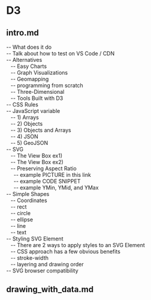 # D3
## intro.md
-- What does it do  <br/>
-- Talk about how to test on VS Code / CDN  <br/>
-- Alternatives  <br/>
&nbsp;&nbsp; -- Easy Charts <br/>
&nbsp;&nbsp; -- Graph Visualizations  <br/>
&nbsp;&nbsp; -- Geomapping  <br/>
&nbsp;&nbsp; -- programming from scratch  <br/>
&nbsp;&nbsp; -- Three-Dimensional  <br/>
&nbsp;&nbsp; -- Tools Built with D3  <br/>
-- CSS Rules  <br/>
-- JavaScript variable  <br/>
&nbsp;&nbsp; -- 1) Arrays  <br/>
&nbsp;&nbsp; -- 2) Objects  <br/>
&nbsp;&nbsp; -- 3) Objects and Arrays  <br/>
&nbsp;&nbsp; -- 4) JSON  <br/>
&nbsp;&nbsp; -- 5) GeoJSON  <br/>
-- SVG  <br/>
&nbsp;&nbsp; -- The View Box ex1) <br/>
&nbsp;&nbsp; -- The View Box ex2) <br/>
&nbsp;&nbsp; -- Preserving Aspect Ratio <br/>
&nbsp;&nbsp;&nbsp;&nbsp; -- example PICTURE in this link <br/>
&nbsp;&nbsp;&nbsp;&nbsp; -- example CODE SNIPPET <br/>
&nbsp;&nbsp;&nbsp;&nbsp; -- example YMin, YMid, and YMax <br/>
-- Simple Shapes  <br/>
&nbsp;&nbsp; -- Coordinates <br/>
&nbsp;&nbsp; -- rect <br/>
&nbsp;&nbsp; -- circle <br/>
&nbsp;&nbsp; -- ellipse <br/>
&nbsp;&nbsp; -- line <br/>
&nbsp;&nbsp; -- text <br/>
-- Styling SVG Element  <br/>
&nbsp;&nbsp; -- There are 2 ways to apply styles to an SVG Element <br/>
&nbsp;&nbsp; -- CSS approach has a few obvious benefits <br/>
&nbsp;&nbsp; -- stroke-width <br/>
&nbsp;&nbsp; -- layering and drawing order <br/>
-- SVG browser compatibility  <br/>

## drawing_with_data.md

 
